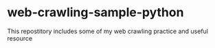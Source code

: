 # web-crawling-sample-python
This repostitory includes some of my web crawling practice and useful resource
